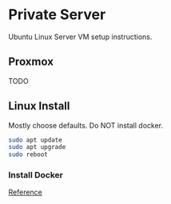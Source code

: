 # Private Server

Ubuntu Linux Server VM setup instructions.

## Proxmox

TODO

## Linux Install

Mostly choose defaults. Do NOT install docker.

```bash
sudo apt update
sudo apt upgrade
sudo reboot
```

### Install Docker

[Reference](https://docs.docker.com/engine/install/ubuntu/)
